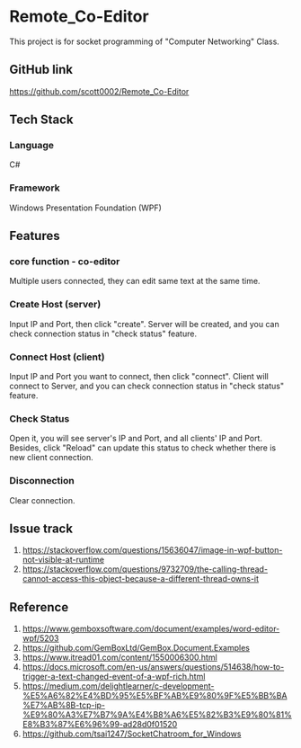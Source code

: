 # Remote_Co-Editor
This project is for socket programming of "Computer Networking" Class.

## GitHub link
https://github.com/scott0002/Remote_Co-Editor

## Tech Stack
### Language
C#
### Framework
Windows Presentation Foundation (WPF)

## Features
### core function - co-editor
Multiple users connected, they can edit same text at the same time.

### Create Host (server)
Input IP and Port, then click "create". 
Server will be created, and you can check connection status in "check status" feature.

### Connect Host (client)
Input IP and Port you want to connect, then click "connect". 
Client will connect to Server, and you can check connection status in "check status" feature.

### Check Status
Open it, you will see server's IP and Port, and all clients' IP and Port. 
Besides, click "Reload" can update this status to check whether there is new client connection.

### Disconnection
Clear connection.

## Issue track
1. https://stackoverflow.com/questions/15636047/image-in-wpf-button-not-visible-at-runtime
2. https://stackoverflow.com/questions/9732709/the-calling-thread-cannot-access-this-object-because-a-different-thread-owns-it

## Reference
1. https://www.gemboxsoftware.com/document/examples/word-editor-wpf/5203
2. https://github.com/GemBoxLtd/GemBox.Document.Examples
3. https://www.itread01.com/content/1550006300.html
4. https://docs.microsoft.com/en-us/answers/questions/514638/how-to-trigger-a-text-changed-event-of-a-wpf-rich.html
5. https://medium.com/delightlearner/c-development-%E5%A6%82%E4%BD%95%E5%BF%AB%E9%80%9F%E5%BB%BA%E7%AB%8B-tcp-ip-%E9%80%A3%E7%B7%9A%E4%B8%A6%E5%82%B3%E9%80%81%E8%B3%87%E6%96%99-ad28d0f01520
6. https://github.com/tsai1247/SocketChatroom_for_Windows
